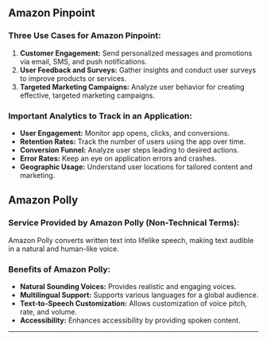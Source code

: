 

## Amazon Pinpoint

### Three Use Cases for Amazon Pinpoint:
1. **Customer Engagement:** Send personalized messages and promotions via email, SMS, and push notifications.
2. **User Feedback and Surveys:** Gather insights and conduct user surveys to improve products or services.
3. **Targeted Marketing Campaigns:** Analyze user behavior for creating effective, targeted marketing campaigns.

### Important Analytics to Track in an Application:
- **User Engagement:** Monitor app opens, clicks, and conversions.
- **Retention Rates:** Track the number of users using the app over time.
- **Conversion Funnel:** Analyze user steps leading to desired actions.
- **Error Rates:** Keep an eye on application errors and crashes.
- **Geographic Usage:** Understand user locations for tailored content and marketing.

## Amazon Polly

### Service Provided by Amazon Polly (Non-Technical Terms):
Amazon Polly converts written text into lifelike speech, making text audible in a natural and human-like voice.

### Benefits of Amazon Polly:
- **Natural Sounding Voices:** Provides realistic and engaging voices.
- **Multilingual Support:** Supports various languages for a global audience.
- **Text-to-Speech Customization:** Allows customization of voice pitch, rate, and volume.
- **Accessibility:** Enhances accessibility by providing spoken content.

---


